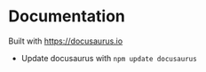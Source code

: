 # Documentation

Built with https://docusaurus.io

* Update docusaurus with `npm update docusaurus`

